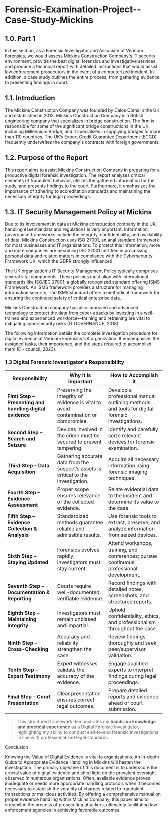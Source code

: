 # Forensic-Examination-Project--Case-Study-Mickins

## 1.0. Part 1 

In this section, as a Forensic Investigator and Associate of Vericom Forensics, we would assess Mickins Construction Company's IT security environment, provide the best digital forensics and investigative services, and produce a technical report with detailed instructions that would assist law enforcement prosecutors in the event of a computerized incident. In addition, a case study outlines the entire process, from gathering evidence to presenting findings in court. 

 

## 1.1. Introduction 

The Mickins Construction Company was founded by Calos Coms in the UK and established in 2013. Mickins Construction Company is a British engineering company that specializes in bridge construction. The firm is responsible for some of the significant bridge constructions in the UK, including Millennium Bridge, and it specializes in supplying bridges to more than 110 countries. The UK’s Export Credit Guarantee Department (ECGD) frequently underwrites the company's contracts with foreign governments. 

 

## 1.2. Purpose of the Report 

This report aims to assist Mickins Construction Company in preparing for a productive digital forensic investigation. The report analyses critical elements of fraudulent behavior, utilizes the gathered information for the study, and presents findings to the court. Furthermore, it emphasizes the importance of adhering to accreditation standards and maintaining the necessary integrity for legal proceedings. 

## 1.3. IT Security Management Policy at Mickins 

Due to its involvement in data at Mickins construction company in the UK, handling essential data and regulations is very important. Information governance frameworks include the integrity, confidentiality, and availability of data. Mickins Construction uses ISO 27001, an anal standard framework for most businesses and IT organizations. To protect this information, more and more companies are becoming ISO 27001 certified in processing personal data and related matters in compliance with the Cybersecurity Framework UK, which the GDPR strongly influenced. 

The UK organization's IT Security Management Policy typically comprises several vital components. These policies must align with international standards like ISO/IEC 27001, a globally recognized standard offering ISMS Framework. An ISMS framework provides a structure for managing information security. The ISMS standard offers a methodical framework for ensuring the continued safety of critical enterprise data. 

Mickins Construction company has also improved and advanced technology to protect the data from cyber-attacks by investing in a well-trained and experienced workforce—training and retraining are vital to mitigating cybersecurity risks (IT GOVERNANCE, 2018). 

The following information details the complete investigation procedure for digital evidence at Vericom Forensics UK organization. It encompasses the assigned tasks, their importance, and the steps required to accomplish them (E - council, 2023). 



 ### 1.3 Digital Forensic Investigator's Responsibility

| Responsibility | Why it is Important | How to Accomplish it |
|---|---|---|
| **First Step – Presenting and handling digital evidence** | Preserving the integrity of evidence is vital to avoid contamination or compromise. | Develop a professional manual outlining methods and tools for digital forensic investigations. |
| **Second Step – Search and Seizure** | Devices involved in the crime must be secured to prevent tampering. | Identify and carefully seize relevant devices for forensic examination. |
| **Third Step – Data Acquisition** | Gathering accurate data from the suspect’s assets is critical to the investigation. | Acquire all necessary information using forensic imaging techniques. |
| **Fourth Step – Evidence Assessment** | Proper scope ensures relevance of the collected evidence. | Relate evidential data to the incident and determine its value to the case. |
| **Fifth Step – Evidence Collection & Analysis** | Standardized methods guarantee reliable and admissible results. | Use forensic tools to extract, preserve, and analyze information from seized devices. |
| **Sixth Step – Staying Updated** | Forensics evolves rapidly; investigators must stay current. | Attend workshops, training, and conferences; pursue continuous professional development. |
| **Seventh Step – Documentation & Reporting** | Courts require well-documented, verifiable evidence. | Record findings with detailed notes, screenshots, and structured reports. |
| **Eighth Step – Maintaining Integrity** | Investigators must remain unbiased and impartial. | Uphold confidentiality, ethics, and professionalism throughout the case. |
| **Ninth Step – Cross-Checking** | Accuracy and reliability strengthen the case. | Review findings thoroughly and seek peer/supervisor validation. |
| **Tenth Step – Expert Testimony** | Expert witnesses validate the accuracy of the evidence. | Engage qualified experts to interpret findings during legal proceedings. |
| **Final Step – Court Presentation** | Clear presentation ensures correct legal outcomes. | Prepare detailed reports and evidence ahead of court submission. |

> This structured framework demonstrates my **hands-on knowledge and practical experience** as a Digital Forensic Investigator, highlighting my ability to conduct end-to-end forensic investigations in line with professional and legal standards.



 

 

Conclusion 

Knowing the Value of Digital Evidence is vital to organizations. An In-depth Guide to Appropriate Evidence Handling in Mickins will hasten the investigation. The primary objective of this document is to underscore the crucial value of digital evidence and shed light on the prevalent oversight observed in numerous organizations. Often, available evidence proves inadequate or needs more appropriate handling protocols when it becomes necessary to establish the veracity of charges related to fraudulent transactions or malicious activities. By offering a comprehensive manual on proper evidence handling within Mickins Company, this paper aims to streamline the process of prosecuting attackers, ultimately facilitating law enforcement agencies in achieving favorable outcomes. 
